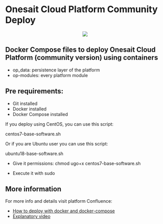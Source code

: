 # Onesait Cloud Platform Community Deploy

<p align="center">
  <a src='https://www.onesaitplatform.com/'>
    <img src='resources/images/onesait-platform-logo-small.png'/>
  </a>
</p>

## Docker Compose files to deploy Onesait Cloud Platform (community version) using containers

- op_data: persistence layer of the platform
- op-modules: every platform module

## Pre requirements:

- Git installed
- Docker installed
- Docker Compose installed

If you deploy using CentOS, you can use this script:

centos7-base-software.sh

Or if you are Ubuntu user you can use this script:

ubuntu18-base-software.sh

- Give it permissions: chmod ugo+x centos7-base-software.sh

- Execute it with sudo

## More information
For more info and details visit platform Confluence:
- [How to deploy with docker and docker-compose](https://onesaitplatform.atlassian.net/wiki/spaces/OP/pages/43712636/%28Deployment%29+How+to+deploy+onesait+Cloud+Platform+locally+with+Docker+and+docker-compose?atlOrigin=eyJpIjoiMDAxMmMyNWI5YmZlNDkxYmJjZGMyMDRhYWE2YTdiZTEiLCJwIjoiYyJ9)
- [Explanatory video](https://www.youtube.com/watch?time_continue=5&v=ZcLdEhI5Lfg)
